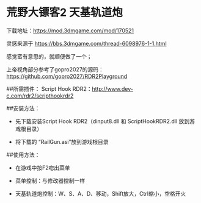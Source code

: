# 荒野大镖客2 天基轨道炮

下载地址：https://mod.3dmgame.com/mod/170521

灵感来源于 https://bbs.3dmgame.com/thread-6098976-1-1.html

感觉蛮有意思的，就顺便做了一个；

上帝视角部分参考了gopro2027的源码：https://github.com/gopro2027/RDR2Playground

##所需插件：
Script Hook RDR2：http://www.dev-c.com/rdr2/scripthookrdr2

##安装方法：
 - 先下载安装Script Hook RDR2（dinput8.dll 和 ScriptHookRDR2.dll 放到游戏根目录）

 - 将下载的 “RailGun.asi”放到游戏根目录

##使用方法：
 - 在游戏中按F2唿出菜单

 - 菜单控制：与修改器控制一样

 - 天基轨道炮控制：W、S、A、D、移动，Shift放大，Ctrl缩小，空格开火
